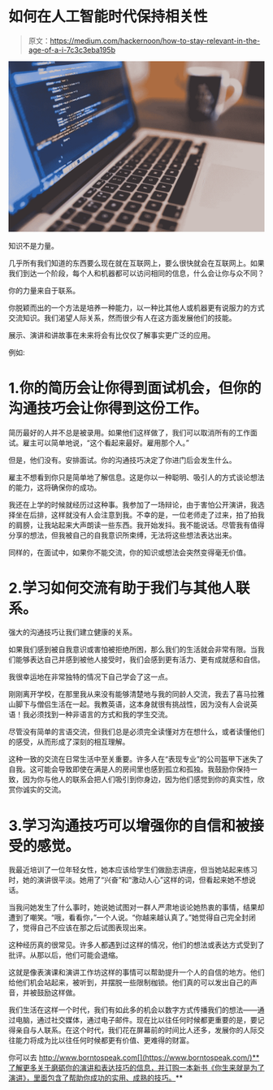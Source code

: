 # 如何在人工智能时代保持相关性

> 原文：<https://medium.com/hackernoon/how-to-stay-relevant-in-the-age-of-a-i-7c3c3eba195b>

![](img/9bbc01aafa66a981be17676180d9b188.png)

知识不是力量。

几乎所有我们知道的东西要么现在就在互联网上，要么很快就会在互联网上。如果我们到达一个阶段，每个人和机器都可以访问相同的信息，什么会让你与众不同？

你的力量来自于联系。

你脱颖而出的一个方法是培养一种能力，以一种比其他人或机器更有说服力的方式交流知识。我们渴望人际关系，然而很少有人在这方面发展他们的技能。

展示、演讲和讲故事在未来将会有比仅仅了解事实更广泛的应用。

例如:

# 1.你的简历会让你得到面试机会，但你的沟通技巧会让你得到这份工作。

简历最好的人并不总是被录用。如果他们这样做了，我们可以取消所有的工作面试。雇主可以简单地说，“这个看起来最好。雇用那个人。”

但是，他们没有。安排面试。你的沟通技巧决定了你进门后会发生什么。

雇主不想看到你只是简单地了解信息。这是你以一种聪明、吸引人的方式谈论想法的能力，这将确保你的成功。

我还在上学的时候就经历过这种事。我参加了一场辩论，由于害怕公开演讲，我选择坐在后排，这样就没有人会注意到我。不幸的是，一位老师走了过来，拍了拍我的肩膀，让我站起来大声朗读一些东西。我开始发抖。我不能说话。尽管我有值得分享的想法，但我被自己的自我意识所束缚，无法将这些想法表达出来。

同样的，在面试中，如果你不能交流，你的知识或想法会突然变得毫无价值。

# 2.学习如何交流有助于我们与其他人联系。

强大的沟通技巧让我们建立健康的关系。

如果我们感到被自我意识或害怕被拒绝所困，那么我们的生活就会非常有限。当我们能够表达自己并感到被他人接受时，我们会感到更有活力、更有成就感和自信。

我很幸运地在非常独特的情况下自己学会了这一点。

刚刚离开学校，在那里我从来没有能够清楚地与我的同龄人交流，我去了喜马拉雅山脚下与僧侣生活在一起。我教英语，这本身就很有挑战性，因为没有人会说英语！我必须找到一种非语言的方式和我的学生交流。

尽管没有简单的言语交流，但我们总是必须完全读懂对方在想什么，或者读懂他们的感受，从而形成了深刻的相互理解。

这种一致的交流在日常生活中至关重要。许多人在“表现专业”的公司盔甲下迷失了自我。这可能会导致即使在满是人的房间里也感到孤立和孤独。我鼓励你保持一致，因为你与他人的联系会把人们吸引到你身边，因为他们感觉到你的真实性，欣赏你诚实的交流。

# 3.学习沟通技巧可以增强你的自信和被接受的感觉。

我最近培训了一位年轻女性，她本应该给学生们做励志讲座，但当她站起来练习时，她的演讲很平淡。她用了“兴奋”和“激动人心”这样的词，但看起来她不想说话。

当我问她发生了什么事时，她说她试图对一群人严肃地谈论她热衷的事情，结果却遭到了嘲笑。“哦，看看你，”一个人说。“你越来越认真了。”她觉得自己完全封闭了，觉得自己不应该在那之后试图表现出来。

这种经历真的很常见。许多人都遇到过这样的情况，他们的想法或表达方式受到了批评。从那以后，他们可能会退缩。

这就是像表演课和演讲工作坊这样的事情可以帮助提升一个人的自信的地方。他们给他们机会站起来，被听到，并摆脱一些限制枷锁。他们真的可以发出自己的声音，并被鼓励这样做。

我们生活在这样一个时代，我们有如此多的机会以数字方式传播我们的想法——通过电脑，通过社交媒体，通过电子邮件。现在比以往任何时候都更重要的是，要记得亲自与人联系。在这个时代，我们花在屏幕前的时间比人还多，发展你的人际交往能力将成为比以往任何时候都更有价值、更难得的财富。

你可以去 http://www.borntospeak.com[](https://www.borntospeak.com/)**了解更多关于磨砺你的演讲和表达技巧的信息，并订购一本新书《你生来就是为了演讲》，里面包含了帮助你成功的实用、成熟的技巧。**
